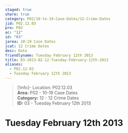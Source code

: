 ```yaml
---  
staged: true  
share: true  
category: P02/10-to-19-Case-Dates/12-Crime-Dates  
jid: P02.12.03  
pro: P02  
ac: "12"  
id: "03"  
jarea: 10-19 Case Dates  
jcat: 12 Crime Dates  
desc: Date  
friendlyname: Tuesday February 12th 2013  
title: 03-2013-02-12-Tuesday-February-12th-2013  
aliases:  
  - P02.12.03  
  - Tuesday February 12th 2013  
---  
```

  
>[!info]- Location: P02.12.03  
>**Area:** P02 - 10-19 Case Dates  
>**Category:** 12 - 12 Crime Dates  
>**ID:** 03 - Tuesday February 12th 2013  
  
# Tuesday February 12th 2013  

